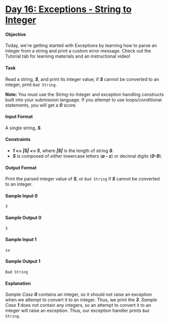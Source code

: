 # [Day 16: Exceptions - String to Integer](https://www.hackerrank.com/challenges/30-exceptions-string-to-integer)

#### Objective
Today, we're getting started with Exceptions by learning how to parse an integer from a string and print a custom error message. Check out the Tutorial tab for learning materials and an instructional video!

#### Task
Read a string, __*S*__, and print its integer value; if __*S*__ cannot be converted to an integer, print `Bad String`.

__Note:__ You must use the String-to-Integer and exception handling constructs built into your submission language. If you attempt to use loops/conditional statements, you will get a __*0*__ score.

#### Input Format
A single string, __*S*__.

#### Constraints
* __*1 <= |S| <= 5*__, where __*|S|*__ is the length of string __*S*__.
* __*S*__ is composed of *either* lowercase letters (__*a - z*__) or decimal digits (__*0-9*__).

#### Output Format
Print the parsed integer value of __*S*__, or `Bad String` if __*S*__ cannot be converted to an integer.

#### Sample Input 0
```
3
```

#### Sample Output 0
```
3
```

#### Sample Input 1
```
za
```

#### Sample Output 1
```
Bad String
```

#### Explanation
*Sample Case* __*0*__ contains an integer, so it should not raise an exception when we attempt to convert it to an integer. Thus, we print the __*3*__.
*Sample Case* __*1*__ does not contain any integers, so an attempt to convert it to an integer will raise an exception. Thus, our exception handler prints `Bad String`.
